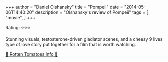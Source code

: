 +++
author = "Daniel Olshansky"
title = "Pompeii"
date = "2014-05-06T14:40:20"
description = "Olshansky's review of Pompeii"
tags = [
    "movie",
]
+++

Rating: ⭐⭐⭐

Stunning visuals, testosterone-driven gladiator scenes, and a cheesy 9 lives type of love story put together for a film that is worth watching.

[🍅 Rotten Tomatoes Info 🍅](https://www.rottentomatoes.com//m/pompeii_2013)